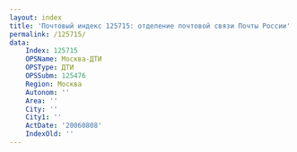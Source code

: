 ```yaml
---
layout: index
title: 'Почтовый индекс 125715: отделение почтовой связи Почты России'
permalink: /125715/
data:
    Index: 125715
    OPSName: Москва-ДТИ
    OPSType: ДТИ
    OPSSubm: 125476
    Region: Москва
    Autonom: ''
    Area: ''
    City: ''
    City1: ''
    ActDate: '20060808'
    IndexOld: ''
---
```

